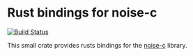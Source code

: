 # Rust bindings for noise-c

[![Build Status](https://travis-ci.org/Moschn/noise-c-rust.svg?branch=master)](https://travis-ci.org/Moschn/noise-c-rust)

This small crate provides rusts bindings for the [noise-c](https://github.com/rweather/noise-c) library. 